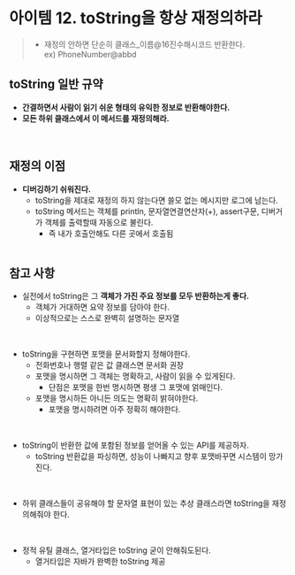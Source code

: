 # 아이템 12. toString을 항상 재정의하라



> - 재정의 안하면 단순히 클래스_이름@16진수해시코드 반환한다.  
    ex) PhoneNumber@abbd

## toString 일반 규약

- __간결하면서 사람이 읽기 쉬운 형태의 유익한 정보로 반환해야한다.__
- __모든 하위 클래스에서 이 메서드를 재정의해라.__

<br/>

## 재정의 이점

- __디버깅하기 쉬워진다.__
  - toString을 제대로 재정의 하지 않는다면 쓸모 없는 메시지만 로그에 남는다.
  - toString 메서드는 객체를 println, 문자열연결연산자(+), assert구문, 디버거가 객체를 출력할때 자동으로 불린다.
    - 즉 내가 호출안해도 다른 곳에서 호출됨
    <br/>

## 참고 사항

- 실전에서 toString은 그 __객체가 가진 주요 정보를 모두 반환하는게 좋다.__
  - 객체가 거대하면 요약 정보를 담아야 한다.
  - 이상적으로는 스스로 완벽히 설명하는 문자열

<br/>

- toString을 구현하면 포맷을 문서화할지 정해야한다.
  - 전화번호나 행렬 같은 값 클래스면 문서화 권장
  - 포맷을 명시하면 그 객체는 명확하고, 사람이 읽을 수 있게된다.
    - 단점은 포맷을 한번 명시하면 평생 그 포맷에 얽매인다.
  - 포맷을 명시하든 아니든 의도는 명확히 밝혀야한다.
    - 포맷을 명시하려면 아주 정확히 해야한다.

<br/>

- toString이 반환한 값에 포함된 정보를 얻어올 수 있는 API를 제공하자.
  - toString 반환값을 파싱하면, 성능이 나빠지고 향후 포맷바꾸면 시스템이 망가진다.

<br/>

- 하위 클래스들이 공유해야 할 문자열 표현이 있는 추상 클래스라면 toString을 재정의해줘야 한다.

<br/>

- 정적 유틸 클래스, 열거타입은 toString 굳이 안해줘도된다.
  - 열거타입은 자바가 완벽한 toString 제공
